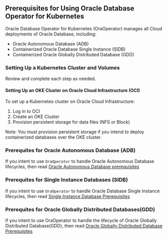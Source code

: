 #

## Prerequisites for Using Oracle Database Operator for Kubernetes

Oracle Database Operator for Kubernetes (OraOperator) manages all Cloud deployments of Oracle Database, including:

* Oracle Autonomous Database (ADB)
* Containerized Oracle Database Single Instance (SIDB)
* Containerized Oracle Globally Distributed Database (GDD)

### Setting Up a Kubernetes Cluster and Volumes
Review and complete each step as needed.

#### Setting Up an OKE Cluster on Oracle Cloud Infrastructure (OCI)

To set up a Kubernetes cluster on Oracle Cloud Infrastructure:

1. Log in to OCI
1. Create an OKE Cluster
1. Provision persistent storage for data files (NFS or Block)

Note: You must provision persistent storage if you intend to deploy containerized databases over the OKE cluster.

### Prerequites for Oracle Autonomous Database (ADB)

If you intent to use `OraOperator` to handle Oracle Autonomous Database lifecycles, then read [Oracle Autonomous Database prerequisites](./docs/adb/ADB_PREREQUISITES.md)

### Prerequites for Single Instance Databases (SIDB)

If you intent to use `OraOperator` to handle Oracle Database Single Instance lifecycles, then read [Single Instance Database Prerequisites](./docs/sidb/PREREQUISITES.md)

### Prerequites for Oracle Globally Distributed Databases(GDD)

 If you intent to use OraOperator to handle the lifecycle of Oracle Globally Distributed Database(GDD), then read [Oracle Globally Distributed Database Prerequisites](./docs/sharding/README.md#prerequsites-for-running-oracle-sharding-database-controller)
